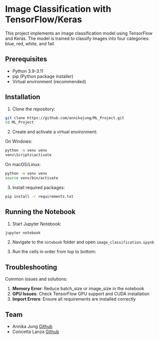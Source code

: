 # Image Classification with TensorFlow/Keras

This project implements an image classification model using TensorFlow and Keras. The model is trained to classify images into four categories: blue, red, white, and fail.

## Prerequisites

- Python 3.9-3.11 
- pip (Python package installer)
- Virtual environment (recommended)

## Installation

1. Clone the repository:
```bash
git clone https://github.com/annikajung/ML_Project.git
cd ML_Project
```

2. Create and activate a virtual environment:

On Windows:
```bash
python -m venv venv
venv\Scripts\activate
```

On macOS/Linux:
```bash
python -m venv venv
source venv/bin/activate
```

3. Install required packages:
```bash
pip install -r requirements.txt
```


## Running the Notebook

1. Start Jupyter Notebook:
```bash
jupyter notebook
```

2. Navigate to the `notebook` folder and open `image_classification.ipynb`

3. Run the cells in order from top to bottom:


## Troubleshooting

Common issues and solutions:

1. **Memory Error**: Reduce batch_size or image_size in the notebook
2. **GPU Issues**: Check TensorFlow GPU support and CUDA installation
3. **Import Errors**: Ensure all requirements are installed correctly


## Team

 - Annika Jung [Github](https://github.com/annikajung) 
 - Concetta Lanza [Github](https://github.com/lanzaco) 

